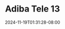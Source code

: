 --- 
title: "Adiba Tele 13"
description: "  bokeh Adiba Tele 13 terbaru full vidio terbaru"
date: 2024-11-19T01:31:28-08:00
file_code: "xeinymzz0wfv"
draft: false
cover: "bfs06vr60bh67ys7.jpg"
tags: ["Adiba", "Tele", "bokep-indo", "bokep-viral", "bokep-ig"]
length: 98
fld_id: "1483867"
foldername: "Adiba"
categories: ["Adiba"]
views: 0
---